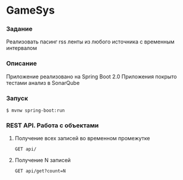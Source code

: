 # GameSys 
### Задание

Реализовать пасинг rss ленты из любого источника с временным интервалом

### Описание

Приложение реализовано на Spring Boot 2.0
Приложения покрыто тестами
анализ в SonarQube

### Запуск
`$ mvnw spring-boot:run`

### REST API. Работа с объектами

1. Получение всех записей во временном промежутке

       GET api/
       
2. Получение N записей

       GET api/get?count=N
       
       


